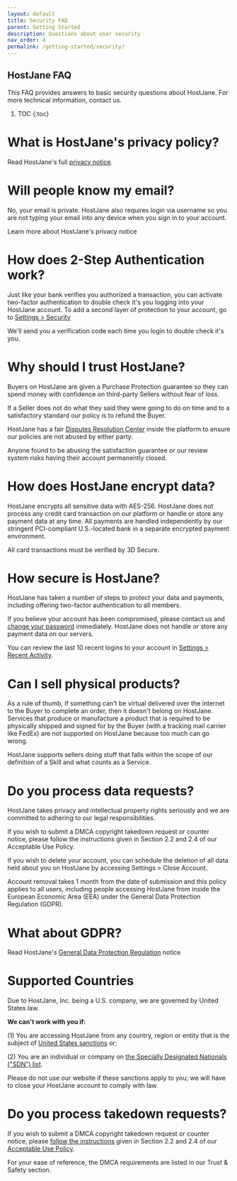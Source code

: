 ```yaml
---
layout: default
title: Security FAQ
parent: Getting Started
description: Questions about user security
nav_order: 4
permalink: /getting-started/security/
---
```


## HostJane FAQ

This FAQ provides answers to basic security questions about HostJane. For more technical information, contact us.

1. TOC
{:toc}

# What is HostJane's privacy policy?

Read HostJane's full [privacy notice](https://www.hostjane.com/legal/privacy/).

# Will people know my email?

No, your email is private. HostJane also requires login via username so you are not typing your email into any device when you sign in to your account.

Learn more about HostJane's privacy notice

# How does 2-Step Authentication work?

Just like your bank verifies you authorized a transaction, you can activate two-factor authentication to double check it's you logging into your HostJane account.
To add a second layer of protection to your account, go to [Settings > Security](https://www.hostjane.com/marketplace/settings/security)

We'll send you a verification code each time you login to double check it's you.

# Why should I trust HostJane?

Buyers on HostJane are given a Purchase Protection guarantee so they can spend money with confidence on third-party Sellers without fear of loss.

If a Seller does not do what they said they were going to do on time and to a satisfactory standard our policy is to refund the Buyer.

HostJane has a fair [Disputes Resolution Center](https://www.hostjane.com/marketplace/disputes) inside the platform to ensure our policies are not abused by either party.

Anyone found to be abusing the satisfaction guarantee or our review system risks having their account permanently closed.

# How does HostJane encrypt data?

HostJane encrypts all sensitive data with AES-256.
HostJane does not process any credit card transaction on our platform or handle or store any payment data at any time. All payments are handled independently by our stringent PCI-compliant U.S.-located bank in a separate encrypted payment environment.

All card transactions must be verified by 3D Secure.

# How secure is HostJane?

HostJane has taken a number of steps to protect your data and payments, including offering two-factor authentication to all members.

If you believe your account has been compromised, please contact us and [change your password](https://www.hostjane.com/marketplace/settings/password) immediately. HostJane does not handle or store any payment data on our servers.

You can review the last 10 recent logins to your account in [Settings > Recent Activity](https://www.hostjane.com/marketplace/settings/activity).

# Can I sell physical products?

As a rule of thumb, if something can't be virtual delivered over the internet to the Buyer to complete an order, then it doesn't belong on HostJane.
Services that produce or manufacture a product that is required to be physically shipped and signed for by the Buyer (with a tracking mail carrier like FedEx) are not supported on HostJane because too much can go wrong.

HostJane supports sellers doing stuff that falls within the scope of our definition of a Skill and what counts as a Service.

# Do you process data requests?

HostJane takes privacy and intellectual property rights seriously and we are committed to adhering to our legal responsibilities.

If you wish to submit a DMCA copyright takedown request or counter notice, please follow the instructions given in Section 2.2 and 2.4 of our Acceptable Use Policy.

If you wish to delete your account, you can schedule the deletion of all data held about you on HostJane by accessing Settings > Close Account.

Account removal takes 1 month from the date of submission and this policy applies to all users, including people accessing HostJane from inside the European Economic Area (EEA) under the General Data Protection Regulation (GDPR).

# What about GDPR?

Read HostJane's [General Data Protection Regulation](https://www.hostjane.com/legal/gdpr-privacy-notice/) notice

# Supported Countries

Due to HostJane, Inc. being a U.S. company, we are governed by United States law.

**We can't work with you if:**

(1) You are accessing HostJane from any country, region or entity that is the subject of [United States sanctions](https://home.treasury.gov/policy-issues/financial-sanctions/sanctions-programs-and-country-information) or;

(2) You are an individual or company on [the Specially Designated Nationals ("SDN") list](https://home.treasury.gov/policy-issues/financial-sanctions/specially-designated-nationals-and-blocked-persons-list-sdn-human-readable-lists).

Please do not use our website if these sanctions apply to you; we will have to close your HostJane account to comply with law.

# Do you process takedown requests?

If you wish to submit a DMCA copyright takedown request or counter notice, please [follow the instructions](https://www.hostjane.com/legal/use-policy/) given in Section 2.2 and 2.4 of our [Acceptable Use Policy](https://www.hostjane.com/legal/use-policy/).

For your ease of reference, the DMCA requirements are listed in our Trust & Safety section.